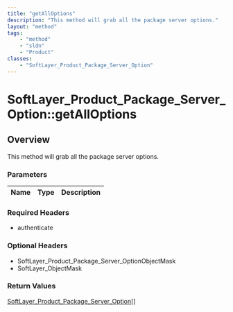 ```yaml
---
title: "getAllOptions"
description: "This method will grab all the package server options."
layout: "method"
tags:
    - "method"
    - "sldn"
    - "Product"
classes:
    - "SoftLayer_Product_Package_Server_Option"
---
```

# SoftLayer_Product_Package_Server_Option::getAllOptions
## Overview 
This method will grab all the package server options. 

### Parameters 
|Name | Type | Description |
| --- | --- | --- |


### Required Headers
* authenticate

### Optional Headers
* SoftLayer_Product_Package_Server_OptionObjectMask
* SoftLayer_ObjectMask

### Return Values
<a href='/reference/datatypes/SoftLayer_Product_Package_Server_Option'>SoftLayer_Product_Package_Server_Option[] </a>

